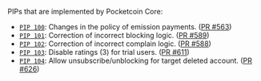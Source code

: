 PIPs that are implemented by Pocketcoin Core:

* [`PIP 100`](): Changes in the policy of emission payments. ([PR #563](https://github.com/pocketnetteam/pocketnet.core/wiki/PIP-100:-Changes-in-emission-payments))
* [`PIP 101`](): Correction of incorrect blocking logic. ([PR #589](https://github.com/pocketnetteam/pocketnet.core/wiki/PIP-101:-Correction-of-incorrect-blocking-logic))
* [`PIP 102`](): Correction of incorrect complain logic. ([PR #588](https://github.com/pocketnetteam/pocketnet.core/wiki/PIP-102:-Correction-of-incorrect-complain-logic))
* [`PIP 103`](): Disable ratings (3) for trial users. ([PR #611](https://github.com/pocketnetteam/pocketnet.core/wiki/PIP-103:-Disable-ratings-(3)-for-trial-users))
* [`PIP 104`](): Allow unsubscribe/unblocking for target deleted account. ([PR #626](https://github.com/pocketnetteam/pocketnet.core/wiki/PIP-104:-Allow-unsubscribe-unblocking-for-target-deleted-account))
